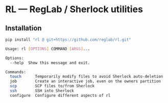 # RL — RegLab / Sherlock utilities

## Installation

```bash
pip install "rl @ git+https://github.com/reglab/rl.git"
```

```bash
Usage: rl [OPTIONS] COMMAND [ARGS]...

Options:
  --help  Show this message and exit.

Commands:
  touch      Temporarily modify files to avoid Sherlock auto-deletion
  job        Create an interactive job, even on the owners partition
  scp        SCP files to/from Sherlock
  ssh        SSH into Sherlock
  configure  Configure different aspects of rl
```
